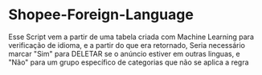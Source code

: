 # Shopee-Foreign-Language
Esse Script vem a partir de uma tabela criada com Machine Learning para verificação de idioma, e a partir do que era retornado, Seria necessário marcar "Sim" para DELETAR se o anúncio estiver em outras linguas, e "Não" para um grupo específico de categorias que não se aplica a regra
